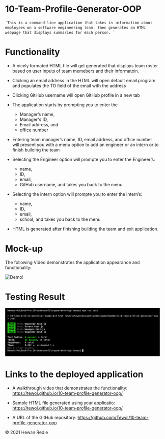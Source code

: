 # 10-Team-Profile-Generator-OOP

    `This is a command-line application that takes in information about employees on a software engineering team, then generates an HTML webpage that displays summaries for each person. `

# Functionality

* A nicely formated HTML file will get generated that displays  team roster based on user inputs of team memebers and their informatoin. 

* Clicking an email address in the HTML will open default email program and populates the TO field of the email with the address

* Clicking GitHub username will open GitHub profile in a new tab

* The application starts by prompting you to enter the 
	- Manager’s name, 
	- Manager's ID, 
	- Email address, and 
	- office number

* Entering team manager’s name, ID, email address, and office number will present you with a menu option to add an engineer or an intern or to finish building the team

* Selecting the Engineer option will prompte you to enter the Engineer’s:
	- name, 
	- ID, 
	- email, 
	- GitHub username, and takes you back to the menu

* Selecting the intern option will prompte you to enter the intern’s:
	- name, 
	- ID, 
	- email, 
	- school, and takes you back to the menu
* HTML is generated after finishing building the team and exit application. 

# Mock-up
The following Video demonstrates the application appearance and functionality:


![Demo!](./images/demo.gif)

# Testing Result

![An HTML webpage that displays summaries of each employees.](./images/test.png)

# Links to the deployed application
* A walkthrough video that demonstrates the functionality:
https://tewol.github.io/10-team-profile-generator-oop/

* Sample HTML file generated using your applicatio: https://tewol.github.io/10-team-profile-generator-oop/

* A URL of the GitHub repository: https://github.com/Tewol/10-team-profile-generator-oop

© 2021 Hewan Redie


